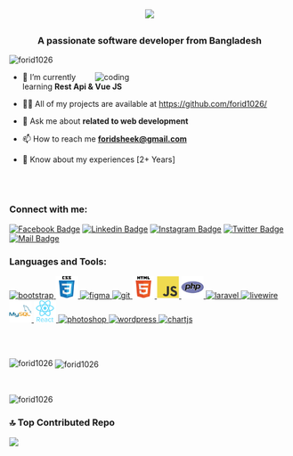 <h1 align="center">
    <img src="https://readme-typing-svg.herokuapp.com/?font=Righteous&size=35&center=true&vCenter=true&width=500&height=70&duration=4000&lines=Hi+There!+👋;+I'm+Sheikh+Farid!;" />
</h1>
<h3 align="center">A passionate software developer from Bangladesh</h3>

<p align="left"> <img src="https://komarev.com/ghpvc/?username=forid1026&label=Profile%20views&color=0e75b6&style=flat" alt="forid1026" /> </p>


<img align="right" width="350" src="https://i.ibb.co/YQ0Kcq8/coding.gif" alt="coding" border="0">

- 🌱 I’m currently learning **Rest Api & Vue JS**

- 👨‍💻 All of my projects are available at https://github.com/forid1026/

- 💬 Ask me about **related to web development**

- 📫 How to reach me **foridsheek@gmail.com**

- 📄 Know about my experiences [2+ Years]

<br><br>

<h3 align="left">Connect with me:</h3>


[![Facebook Badge](https://img.shields.io/badge/Facebook-1877F2?style=for-the-badge&logo=facebook&logoColor=white)](https://facebook.com/sfarid1026) [![Linkedin Badge](https://img.shields.io/badge/LinkedIn-0077B5?style=for-the-badge&logo=linkedin&logoColor=white)](https://www.linkedin.com/in/sfarid1026/) [![Instagram Badge](https://img.shields.io/badge/Instagram-E4405F?style=for-the-badge&logo=instagram&logoColor=white)](https://instagram.com/sheikh_farid1026) [![Twitter Badge](https://img.shields.io/badge/Twitter-1DA1F2?style=for-the-badge&logo=twitter&logoColor=white)](https://twitter.com/sfarid1026) [![Mail Badge](https://img.shields.io/badge/Gmail-D14836?style=for-the-badge&logo=gmail&logoColor=white)](mailto:foridsheek@gmail.com)



<h3 align="left">Languages and Tools:</h3>
<p align="left">
<a href="https://getbootstrap.com" rel="nofollow"> <img src="https://camo.githubusercontent.com/b2ddff690e2f9a813be2162d704aace70a00e5014e52b500481acec796829734/68747470733a2f2f63646e2e6a7364656c6976722e6e65742f67682f64657669636f6e732f64657669636f6e406c61746573742f69636f6e732f626f6f7473747261702f626f6f7473747261702d6f726967696e616c2d776f72646d61726b2e737667" alt="bootstrap" width="40" height="40" data-canonical-src="https://cdn.jsdelivr.net/gh/devicons/devicon@latest/icons/bootstrap/bootstrap-original-wordmark.svg" style="max-width: 100%;"></a><a href="https://www.w3schools.com/css/" target="_blank" rel="noreferrer"> <img src="https://raw.githubusercontent.com/devicons/devicon/master/icons/css3/css3-original-wordmark.svg" alt="css3" width="40" height="40"/> </a> <a href="https://www.figma.com/" target="_blank" rel="noreferrer"> <img src="https://www.vectorlogo.zone/logos/figma/figma-icon.svg" alt="figma" width="40" height="40"/> </a> <a href="https://git-scm.com/" target="_blank" rel="noreferrer"> <img src="https://www.vectorlogo.zone/logos/git-scm/git-scm-icon.svg" alt="git" width="40" height="40"/> </a> <a href="https://www.w3.org/html/" target="_blank" rel="noreferrer"> <img src="https://raw.githubusercontent.com/devicons/devicon/master/icons/html5/html5-original-wordmark.svg" alt="html5" width="40" height="40"/> </a> <a href="https://developer.mozilla.org/en-US/docs/Web/JavaScript" target="_blank" rel="noreferrer"> <img src="https://raw.githubusercontent.com/devicons/devicon/master/icons/javascript/javascript-original.svg" alt="javascript" width="40" height="40"/> </a>
<a href="https://www.php.net" target="_blank" rel="noreferrer"> <img src="https://raw.githubusercontent.com/devicons/devicon/master/icons/php/php-original.svg" alt="php" width="40" height="40"/> </a> <a title="Laravel" href="https://laravel.com/" target="_blank" rel="noreferrer"> <img src="https://camo.githubusercontent.com/e72ca0e1ebf4a18d410a960a52389e4a4ebe10cda42e4873d329a360d4b2710e/68747470733a2f2f63646e2e6a7364656c6976722e6e65742f67682f64657669636f6e732f64657669636f6e406c61746573742f69636f6e732f6c61726176656c2f6c61726176656c2d6f726967696e616c2e737667" alt="laravel" width="40" height="40" data-canonical-src="https://cdn.jsdelivr.net/gh/devicons/devicon@latest/icons/laravel/laravel-original.svg" style="max-width: 100%;">
</a><a title="Livewire" href="https://livewire.laravel.com" rel="nofollow"> 
<img src="https://camo.githubusercontent.com/c9f1cf944bc72a05bfb5fa9fb2e367b9ea3c62015229a5b160cfedd60d469594/68747470733a2f2f63646e2e6a7364656c6976722e6e65742f67682f64657669636f6e732f64657669636f6e406c61746573742f69636f6e732f6c697665776972652f6c697665776972652d6f726967696e616c2d776f72646d61726b2e737667" alt="livewire" width="40" height="40" data-canonical-src="https://cdn.jsdelivr.net/gh/devicons/devicon@latest/icons/livewire/livewire-original-wordmark.svg" style="max-width: 100%;"> 
</a><a href="https://www.mysql.com/" target="_blank" rel="noreferrer"> <img src="https://raw.githubusercontent.com/devicons/devicon/master/icons/mysql/mysql-original-wordmark.svg" alt="mysql" width="40" height="40"/> </a>  <a href="https://reactjs.org/" target="_blank" rel="noreferrer"> <img src="https://raw.githubusercontent.com/devicons/devicon/master/icons/react/react-original-wordmark.svg" alt="react" width="40" height="40"/> </a>
<a href="https://www.photoshop.com/en" title="Photoshop" target="_blank" rel="noreferrer"> <img src="https://camo.githubusercontent.com/ab2567f9a4da3204d0c9570a63998bcfa68f7a289b978bf5b34b7ff3754bba4c/68747470733a2f2f63646e2e6a7364656c6976722e6e65742f67682f64657669636f6e732f64657669636f6e406c61746573742f69636f6e732f70686f746f73686f702f70686f746f73686f702d6f726967696e616c2e737667" alt="photoshop" width="40" height="40" data-canonical-src="https://cdn.jsdelivr.net/gh/devicons/devicon@latest/icons/photoshop/photoshop-original.svg" style="max-width: 100%;"> </a><a title="WordPress" href="https://wordpress.org" rel="nofollow"> <img src="https://camo.githubusercontent.com/8859dfc08b9c72e8ff17ed62a5a4598a80692b20a39e2175f86e88f6c4413d8e/68747470733a2f2f63646e2e6a7364656c6976722e6e65742f67682f64657669636f6e732f64657669636f6e2f69636f6e732f776f726470726573732f776f726470726573732d6f726967696e616c2e737667" alt="wordpress" width="40" height="40" data-canonical-src="https://cdn.jsdelivr.net/gh/devicons/devicon/icons/wordpress/wordpress-original.svg" style="max-width: 100%;"> </a><a title="Chart.js" href="https://www.chartjs.org" target="_blank" rel="noreferrer"> <img src="https://www.chartjs.org/media/logo-title.svg" alt="chartjs" width="40" height="40"/> </a>
</p>

<br><br>

<p><img align="left" src="https://github-readme-stats.vercel.app/api/top-langs?username=forid1026&show_icons=true&locale=en&layout=compact" alt="forid1026" /></p>

<p>&nbsp;<img align="center" src="https://github-readme-stats.vercel.app/api?username=forid1026&show_icons=true&locale=en" alt="forid1026" /></p>
<br>
<p><img align="center" src="https://github-readme-streak-stats.herokuapp.com/?user=forid1026&" alt="forid1026" /></p>

### 🔝 Top Contributed Repo


![](https://github-contributor-stats.vercel.app/api?username=forid1026&limit=5&theme=flat&combine_all_yearly_contributions=true)
